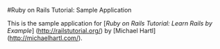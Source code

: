 #Ruby on Rails Tutorial: Sample Application

This is the sample application for [*Ruby on Rails Tutorial: Learn 
Rails by Example*] (http://railstutorial.org/) by [Michael Hartl]
(http://michaelhartl.com/).